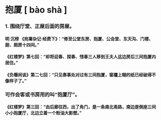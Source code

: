 # 抱厦    [ bào shà ]

### 1. 围绕厅堂、正屋后面的房屋。

#### 	 明 沉榜 《宛署杂记·经费下》：“修至公堂东房、抱厦、公会堂、东天沟、门楼、厨、厕房十四间。”

#### 	《红楼梦》第七回：“却将迎春、探春、惜春三人移到王夫人这边房后三间抱厦内居住。”

#### 	《负曝闲谈》第二七回：“只见奏事处对过有三间抱厦，窗欞上糊的纸已经破得不像样子了。”

### 	可作会客或书房用的叫“抱厦厅”。

#### 	《红楼梦》第三回：“由后廊往西，出了角门，是一条南北甬路，南边是倒座三间小小抱厦厅，北边立着一个粉油大影壁。”